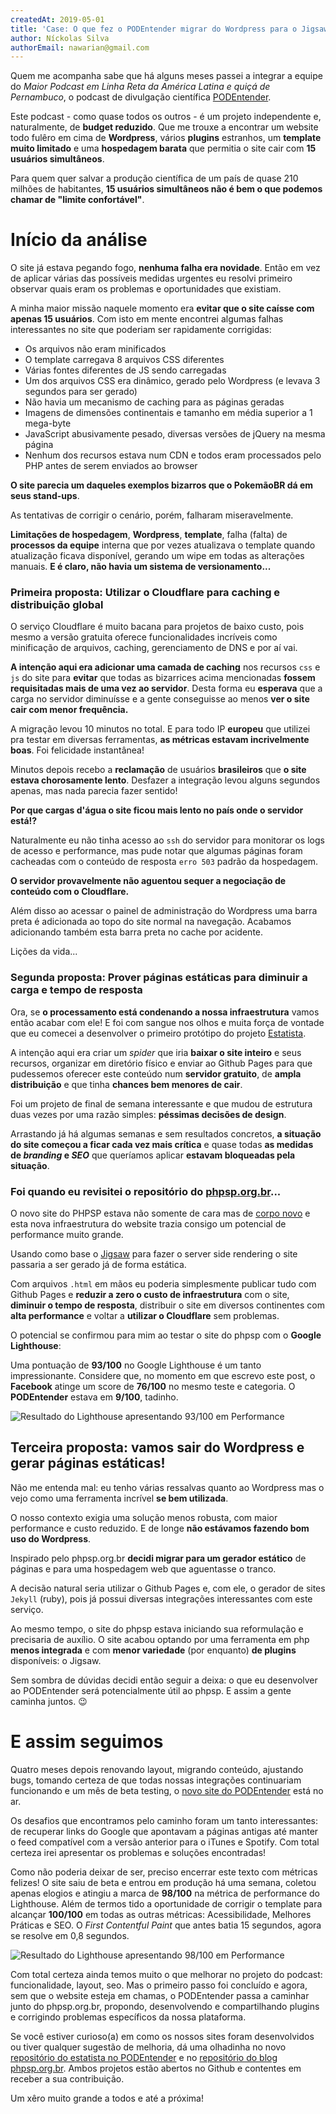 ```yaml
---
createdAt: 2019-05-01
title: 'Case: O que fez o PODEntender migrar do Wordpress para o Jigsaw'
author: Níckolas Silva
authorEmail: nawarian@gmail.com
---
```


Quem me acompanha sabe que há alguns meses passei a integrar a equipe do _Maior Podcast em Linha Reta da América Latina e
quiçá de Pernambuco_, o podcast de divulgação científica [PODEntender](https://podentender.com).

Este podcast - como quase todos os outros - é um projeto independente e, naturalmente, de **budget reduzido**. Que me
trouxe a encontrar um website todo fulêro em cima de **Wordpress**, vários **plugins** estranhos, um **template muito
limitado** e uma **hospedagem barata** que permitia o site cair com **15 usuários simultâneos**.

Para quem quer salvar a produção científica de um país de quase 210 milhões de habitantes, **15 usuários
simultâneos não é bem o que podemos chamar de "limite confortável"**.

# Início da análise

O site já estava pegando fogo, **nenhuma falha era novidade**. Então em vez de aplicar várias das possíveis medidas
urgentes eu resolvi primeiro observar quais eram os problemas e oportunidades que existiam.

A minha maior missão naquele momento era **evitar que o site caísse com apenas 15 usuários**. Com isto em mente
encontrei algumas falhas interessantes no site que poderiam ser rapidamente corrigidas:

- Os arquivos não eram minificados
- O template carregava 8 arquivos CSS diferentes
- Várias fontes diferentes de JS sendo carregadas
- Um dos arquivos CSS era dinâmico, gerado pelo Wordpress (e levava 3 segundos para ser gerado)
- Não havia um mecanismo de caching para as páginas geradas
- Imagens de dimensões continentais e tamanho em média superior a 1 mega-byte
- JavaScript abusivamente pesado, diversas versões de jQuery na mesma página
- Nenhum dos recursos estava num CDN e todos eram processados pelo PHP antes de serem enviados ao browser

**O site parecia um daqueles exemplos bizarros que o PokemãoBR dá em seus stand-ups**.

As tentativas de corrigir o cenário, porém, falharam miseravelmente.

**Limitações de hospedagem**, **Wordpress**, **template**, falha (falta) de **processos da equipe** interna que por
vezes atualizava o template quando atualização ficava disponível, gerando um wipe em todas as alterações manuais.
**E é claro, não havia um sistema de versionamento...**

### Primeira proposta: Utilizar o Cloudflare para caching e distribuição global

O serviço Cloudflare é muito bacana para projetos de baixo custo, pois mesmo a versão gratuita oferece funcionalidades
incríveis como minificação de arquivos, caching, gerenciamento de DNS e por aí vai.

**A intenção aqui era adicionar uma camada de caching** nos recursos `css` e `js` do site para **evitar** que todas as
bizarrices acima mencionadas **fossem requisitadas mais de uma vez ao servidor**. Desta forma eu **esperava**
que a carga no servidor diminuísse e a gente conseguisse ao menos **ver o site cair com menor frequência.**

A migração levou 10 minutos no total. E para todo IP **europeu** que utilizei pra testar em diversas ferramentas, **as
métricas estavam incrivelmente boas**. Foi felicidade instantânea!

Minutos depois recebo a **reclamação** de usuários **brasileiros** que **o site estava chorosamente lento**. Desfazer a
integração levou alguns segundos apenas, mas nada parecia fazer sentido!

**Por que cargas d'água o site ficou mais lento no país onde o servidor está!?**

Naturalmente eu não tinha acesso ao `ssh` do servidor para monitorar os logs de acesso e performance, mas pude notar que
algumas páginas foram cacheadas com o conteúdo de resposta `erro 503` padrão da hospedagem.

**O servidor provavelmente não aguentou sequer a negociação de conteúdo com o Cloudflare.**

Além disso ao acessar o painel de administração do Wordpress uma barra preta é adicionada ao topo do site normal na
navegação. Acabamos adicionando também esta barra preta no cache por acidente.

Lições da vida...

### Segunda proposta: Prover páginas estáticas para diminuir a carga e tempo de resposta

Ora, se **o processamento está condenando a nossa infraestrutura** vamos então acabar com ele! E foi com sangue nos
olhos e muita força de vontade que eu comecei a desenvolver o primeiro protótipo do projeto
[Estatista](https://github.com/podentender/estatista-deprecado).

A intenção aqui era criar um _spider_ que iria **baixar o site inteiro** e seus recursos, organizar em diretório físico
e enviar ao Github Pages para que pudessemos oferecer este conteúdo num **servidor gratuito**, de **ampla distribuição**
e que tinha **chances bem menores de cair**.

Foi um projeto de final de semana interessante e que mudou de estrutura duas vezes por uma razão simples: **péssimas
decisões de design**.

Arrastando já há algumas semanas e sem resultados concretos, **a situação do site começou a ficar cada vez mais
crítica** e quase todas **as medidas de _branding_ e _SEO_** que queríamos aplicar **estavam bloqueadas pela situação**.

### Foi quando eu revisitei o repositório do [phpsp.org.br](https://phpsp.org.br)...
O novo site do PHPSP estava não somente de cara mas de [corpo novo](/artigos/jigsaw-netlify-e-o-novo-site-do-phpsp/) e
esta nova infraestrutura do website trazia consigo um potencial de performance muito grande.

Usando como base o [Jigsaw](http://jigsaw.tighten.co/) para fazer o server side rendering o site passaria a ser gerado
já de forma estática.

Com arquivos `.html` em mãos eu poderia simplesmente publicar tudo com Github Pages e **reduzir a zero o custo de
infraestrutura** com o site, **diminuir o tempo de resposta**, distribuir o site em diversos continentes com **alta
performance** e voltar a **utilizar o Cloudflare** sem problemas.

O potencial se confirmou para mim ao testar o site do phpsp com o **Google Lighthouse**:

Uma pontuação de **93/100** no Google Lighthouse é um tanto impressionante. Considere que, no momento em que escrevo este
post, o **Facebook** atinge um score de **76/100** no mesmo teste e categoria. O **PODEntender** estava em **9/100**,
tadinho.

![Resultado do Lighthouse apresentando 93/100 em Performance](/assets/images/posts/Case-O-que-fez-o-PODEntender-migrar-do-Wordpress-para-o-Jigsaw/lighthouse-phpsp.png)

## Terceira proposta: vamos sair do Wordpress e gerar páginas estáticas!

Não me entenda mal: eu tenho várias ressalvas quanto ao Wordpress mas o vejo como uma ferramenta incrível **se bem
utilizada**.

O nosso contexto exigia uma solução menos robusta, com maior performance e custo reduzido. E de longe **não estávamos
fazendo bom uso do Wordpress**.

Inspirado pelo phpsp.org.br **decidi migrar para um gerador estático** de páginas e para uma hospedagem web que
aguentasse o tranco.

A decisão natural seria utilizar o Github Pages e, com ele, o gerador de sites `Jekyll` (ruby),
pois já possui diversas integrações interessantes com este serviço.

Ao mesmo tempo, o site do phpsp estava iniciando sua reformulação e precisaria de auxílio. O site acabou optando por uma
ferramenta em php **menos integrada** e com **menor variedade** (por enquanto) **de plugins** disponíveis: o Jigsaw.

Sem sombra de dúvidas decidi então seguir a deixa: o que eu desenvolver ao PODEntender será potencialmente útil
ao phpsp. E assim a gente caminha juntos. 😉

# E assim seguimos

Quatro meses depois renovando layout, migrando conteúdo, ajustando bugs, tomando certeza de que todas nossas integrações
continuariam funcionando e um mês de beta testing, o [novo site do PODEntender](https://podentender.com) está no ar.

Os desafios que encontramos pelo caminho foram um tanto interessantes: de recuperar links do Google que apontavam a
páginas antigas até manter o feed compatível com a versão anterior para o iTunes e Spotify. Com total certeza irei
apresentar os problemas e soluções encontradas!

Como não poderia deixar de ser, preciso encerrar este texto com métricas felizes!
O site saiu de beta e entrou em produção há uma semana, coletou apenas elogios e atingiu a marca de **98/100** na
métrica de performance do Lighthouse. Além de termos tido a oportunidade de corrigir o template para alcançar
**100/100** em todas as outras métricas: Acessibilidade, Melhores Práticas e SEO. O _First Contentful Paint_ que antes
batia 15 segundos, agora se resolve em 0,8 segundos. 

![Resultado do Lighthouse apresentando 98/100 em Performance](/assets/images/posts/Case-O-que-fez-o-PODEntender-migrar-do-Wordpress-para-o-Jigsaw/lighthouse-podentender.png)

Com total certeza ainda temos muito o que melhorar no projeto do podcast: funcionalidade, layout, seo. Mas o primeiro
passo foi concluído e agora, sem que o website esteja em chamas, o PODEntender passa a caminhar junto do phpsp.org.br,
propondo, desenvolvendo e compartilhando plugins e corrigindo problemas específicos da nossa plataforma.

Se você estiver curioso(a) em como os nossos sites foram desenvolvidos ou tiver qualquer sugestão de melhoria, dá uma
olhadinha no novo [repositório do estatista no PODEntender](https://github.com/podentender/estatista) e no
[repositório do blog phpsp.org.br](https://github.com/PHPSP/phpsp.org.br). Ambos projetos estão abertos no Github e
contentes em receber a sua contribuição.

Um xêro muito grande a todos e até a próxima!
